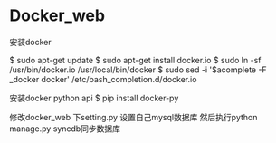 Docker_web
==========

安装docker

$ sudo apt-get update
$ sudo apt-get install docker.io
$ sudo ln -sf /usr/bin/docker.io /usr/local/bin/docker
$ sudo sed -i '$acomplete -F _docker docker' /etc/bash_completion.d/docker.io

安装docker python api
$ pip install docker-py

修改docker_web 下setting.py
设置自己mysql数据库
然后执行python manage.py syncdb同步数据库
